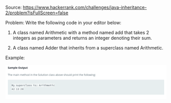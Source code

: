 Source: https://www.hackerrank.com/challenges/java-inheritance-2/problem?isFullScreen=false

Problem: Write the following code in your editor below:

1. A class named Arithmetic with a method named add that takes 2 integers as parameters and returns an integer denoting their sum.

2. A class named Adder that inherits from a superclass named Arithmetic.

Example: 

![](2022-10-12-09-22-48.png)